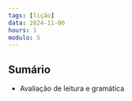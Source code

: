 ```yaml
---
tags: [lição]
data: 2024-11-06
hours: 1
modulo: 5
---
```


## Sumário
 - Avaliação de leitura e gramática